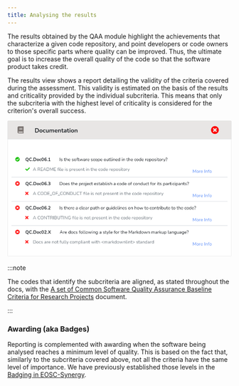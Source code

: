 ```yaml
---
title: Analysing the results
---
```


The results obtained by the QAA module highlight the achievements that
characterize a given code repository, and point developers or code owners to
those specific parts where quality can be improved. Thus, the ultimate goal is
to increase the overall quality of the code so that the software product takes
credit.

The results view shows a report detailing the validity of the criteria covered
during the assessment. This validity is estimated on the basis of the results
and criticality provided by the individual subcriteria. This means that only
the subcriteria with the highest level of criticality is considered for the
criterion's overall success.

<p align="center">
  <img src="/img/criterion_results.png"/>
</p>

:::note

The codes that identify the subcriteria are aligned, as stated throughout the
docs, with the [A set of Common Software Quality Assurance Baseline Criteria
for Research Projects](https://indigo-dc.github.io/sqa-baseline/) document.

:::

### Awarding (aka Badges)

Reporting is complemented with awarding when the software being analysed
reaches a minimum level of quality. This is based on the fact that, similarly
to the subcriteria covered above, not all the criteria have the same level of
importance. We have previously established those levels in the
[Badging in EOSC-Synergy](synergy_badging_approach.md).
